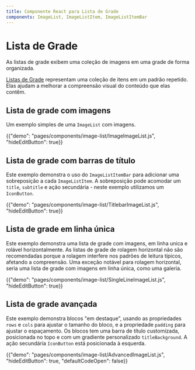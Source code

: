 ```yaml
---
title: Componente React para Lista de Grade
components: ImageList, ImageListItem, ImageListItemBar
---
```


# Lista de Grade

<p class="description">As listas de grade exibem uma coleção de imagens em uma grade de forma organizada.</p>

[Listas de Grade](https://material.io/design/components/image-lists.html) representam uma coleção de itens em um padrão repetido. Elas ajudam a melhorar a compreensão visual do conteúdo que elas contêm.

## Lista de grade com imagens

Um exemplo simples de uma `ImageList` com imagens.

{{"demo": "pages/components/image-list/ImageImageList.js", "hideEditButton": true}}

## Lista de grade com barras de título

Este exemplo demonstra o uso do `ImageListItemBar` para adicionar uma sobreposição a cada `ImageListItem`. A sobreposição pode acomodar um `title`, `subtitle` e ação secundária - neste exemplo utilizamos um `IconButton`.

{{"demo": "pages/components/image-list/TitlebarImageList.js", "hideEditButton": true}}

## Lista de grade em linha única

Este exemplo demonstra uma lista de grade com imagens, em linha unica e rolável horizontalmente. As listas de grade de rolagem horizontal não são recomendadas porque a rolagem interfere nos padrões de leitura típicos, afetando a compreensão. Uma exceção notável para rolagem horizontal, seria uma lista de grade com imagens em linha única, como uma galeria.

{{"demo": "pages/components/image-list/SingleLineImageList.js", "hideEditButton": true}}

## Lista de grade avançada

Este exemplo demonstra blocos "em destaque", usando as propriedades `rows` e `cols` para ajustar o tamanho do bloco, e a propriedade `padding` para ajustar o espaçamento. Os blocos tem uma barra de título customizada, posicionada no topo e com um gradiente personalizado `titleBackground`. A ação secundária `IconButton` está posicionada à esquerda.

{{"demo": "pages/components/image-list/AdvancedImageList.js", "hideEditButton": true, "defaultCodeOpen": false}}
